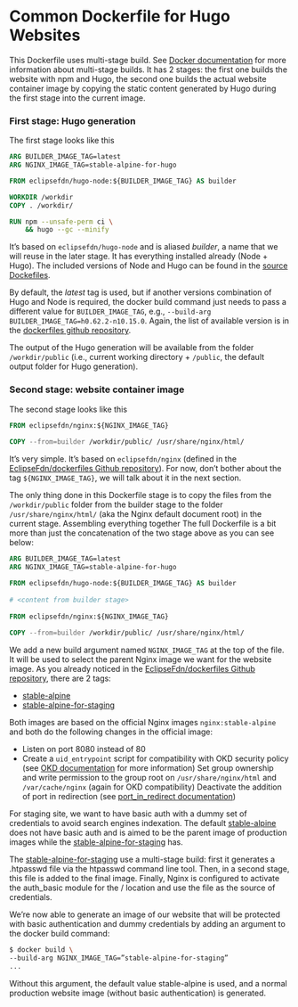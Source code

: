 # Common Dockerfile for Hugo Websites

This Dockerfile uses multi-stage build. See [Docker documentation](https://docs.docker.com/develop/develop-images/multistage-build/) for more information about multi-stage builds. It has 2 stages: the first one builds the website with npm and Hugo, the second one builds the actual website container image by copying the static content generated by Hugo during the first stage into the current image. 

### First stage: Hugo generation
The first stage looks like this

```dockerfile
ARG BUILDER_IMAGE_TAG=latest
ARG NGINX_IMAGE_TAG=stable-alpine-for-hugo

FROM eclipsefdn/hugo-node:${BUILDER_IMAGE_TAG} AS builder

WORKDIR /workdir
COPY . /workdir/

RUN npm --unsafe-perm ci \
    && hugo --gc --minify
```

It’s based on `eclipsefdn/hugo-node` and is aliased *builder*, a name that we will reuse in the later stage. It has everything installed already (Node + Hugo). The included versions of Node and Hugo can be found in the [source Dockefiles](https://github.com/EclipseFdn/dockerfiles/tree/master/hugo-node). 

By default, the *latest* tag is used, but if another versions combination of Hugo and Node is required, the docker build command just needs to pass a different value for `BUILDER_IMAGE_TAG`, e.g., `--build-arg BUILDER_IMAGE_TAG=h0.62.2-n10.15.0`. Again, the list of available version is in the [dockerfiles github repository](https://github.com/EclipseFdn/dockerfiles/blob/master/build.sh).

The output of the Hugo generation will be available from the folder `/workdir/public` (i.e., current working directory + `/public`, the default output folder for Hugo generation).

### Second stage: website container image
The second stage looks like this

```Dockerfile
FROM eclipsefdn/nginx:${NGINX_IMAGE_TAG}
 
COPY --from=builder /workdir/public/ /usr/share/nginx/html/
```

It’s very simple. It’s based on `eclipsefdn/nginx` (defined in the [EclipseFdn/dockerfiles Github repository](https://github.com/EclipseFdn/dockerfiles/tree/master/nginx)). For now, don’t bother about the tag `${NGINX_IMAGE_TAG}`, we will talk about it in the next section.

The only thing done in this Dockerfile stage is to copy the files from the `/workdir/public` folder from the builder stage to the folder `/usr/share/nginx/html/` (aka the Nginx default document root) in the current stage.
Assembling everything together
The full Dockerfile is a bit more than just the concatenation of the two stage above as you can see below:

```Dockerfile
ARG BUILDER_IMAGE_TAG=latest
ARG NGINX_IMAGE_TAG=stable-alpine-for-hugo

FROM eclipsefdn/hugo-node:${BUILDER_IMAGE_TAG} AS builder
 
# <content from builder stage>
 
FROM eclipsefdn/nginx:${NGINX_IMAGE_TAG}
 
COPY --from=builder /workdir/public/ /usr/share/nginx/html/
```

We add a new build argument named `NGINX_IMAGE_TAG` at the top of the file. It will be used to select the parent Nginx image we want for the website image. As you already noticed in the  [EclipseFdn/dockerfiles Github repository](https://github.com/EclipseFdn/dockerfiles/tree/master/nginx), there are 2 tags:
* [stable-alpine](https://github.com/EclipseFdn/dockerfiles/blob/master/nginx/stable-alpine/Dockerfile)
* [stable-alpine-for-staging](https://github.com/EclipseFdn/dockerfiles/blob/master/nginx/stable-alpine-for-staging/Dockerfile)

Both images are based on the official Nginx images `nginx:stable-alpine` and both do the following changes in the official image:
* Listen on port 8080 instead of 80
* Create a `uid_entrypoint` script for compatibility with OKD security policy (see [OKD documentation](https://docs.openshift.com/container-platform/3.11/creating_images/guidelines.html#use-uid) for more information)
Set group ownership and write permission to the group root on `/usr/share/nginx/html` and `/var/cache/nginx` (again for OKD compatibility)
Deactivate the addition of port in redirection (see [port_in_redirect documentation](http://nginx.org/en/docs/http/ngx_http_core_module.html#port_in_redirect))

For staging site, we want to have basic auth with a dummy set of credentials to avoid search engines indexation. The default [stable-alpine](https://github.com/EclipseFdn/dockerfiles/blob/master/nginx/stable-alpine/Dockerfile) does not have basic auth and is aimed to be the parent image of production images while the [stable-alpine-for-staging](https://github.com/EclipseFdn/dockerfiles/blob/master/nginx/stable-alpine-for-staging/Dockerfile) has.

The [stable-alpine-for-staging](https://github.com/EclipseFdn/dockerfiles/blob/master/nginx/stable-alpine-for-staging/Dockerfile) use a multi-stage build: first it generates a .htpasswd file via the htpasswd command line tool. Then, in a second stage, this file is added to the final image. Finally, Nginx is configured to activate the auth_basic module for the / location and use the file as the source of credentials.

We’re now able to generate an image of our website that will be protected with basic authentication and dummy credentials by adding an argument to the docker build command:

```bash
$ docker build \
--build-arg NGINX_IMAGE_TAG=”stable-alpine-for-staging”
... 
```

Without this argument, the default value stable-alpine is used, and a normal production website image (without basic authentication) is generated.
